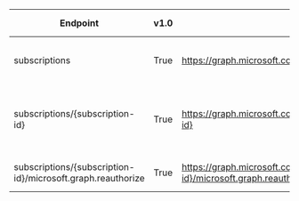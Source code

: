 | Endpoint | v1.0 | V1.0-Url | v1.0-Methods | v1.0-docs | beta | Beta-Url | Beta-Methods | Beta-Docs | Path | Root | Children | Segment |
| ----------| ----------| ----------| ----------| ----------| ----------| ----------| ----------| ----------| ----------| ----------| ----------| ----------|
| subscriptions| True| https://graph.microsoft.com/v1.0/subscriptions| Get Post| https://learn.microsoft.com/graph/api/subscription-list?view=graph-rest-1.0 https://learn.microsoft.com/graph/api/subscription-post-subscriptions?view=graph-rest-1.0| True| https://graph.microsoft.com/beta/subscriptions| Get Post| https://learn.microsoft.com/graph/api/subscription-list?view=graph-rest-beta https://learn.microsoft.com/graph/api/subscription-post-subscriptions?view=graph-rest-beta| subscriptions| subscriptions| 1| subscriptions|
| subscriptions/{subscription-id}| True| https://graph.microsoft.com/v1.0/subscriptions/{subscription-id}| Get Patch Delete| https://learn.microsoft.com/graph/api/subscription-get?view=graph-rest-1.0 https://learn.microsoft.com/graph/api/subscription-update?view=graph-rest-1.0 https://learn.microsoft.com/graph/api/subscription-delete?view=graph-rest-1.0| True| https://graph.microsoft.com/beta/subscriptions/{subscription-id}| Get Patch Delete| https://learn.microsoft.com/graph/api/subscription-get?view=graph-rest-beta https://learn.microsoft.com/graph/api/subscription-update?view=graph-rest-beta https://learn.microsoft.com/graph/api/subscription-delete?view=graph-rest-beta| subscriptions {subscription-id}| subscriptions| 1| {subscription-id}|
| subscriptions/{subscription-id}/microsoft.graph.reauthorize| True| https://graph.microsoft.com/v1.0/subscriptions/{subscription-id}/microsoft.graph.reauthorize| Post| https://learn.microsoft.com/graph/api/subscription-reauthorize?view=graph-rest-1.0| True| https://graph.microsoft.com/beta/subscriptions/{subscription-id}/microsoft.graph.reauthorize| Post| https://learn.microsoft.com/graph/api/subscription-reauthorize?view=graph-rest-beta| subscriptions {subscription-id} microsoft.graph.reauthorize| subscriptions| 0| microsoft.graph.reauthorize|
